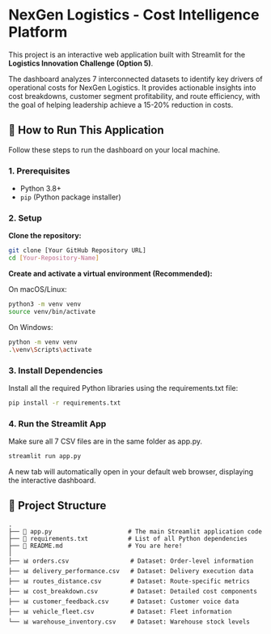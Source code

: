 # NexGen Logistics - Cost Intelligence Platform

This project is an interactive web application built with Streamlit for the **Logistics Innovation Challenge (Option 5)**.

The dashboard analyzes 7 interconnected datasets to identify key drivers of operational costs for NexGen Logistics. It provides actionable insights into cost breakdowns, customer segment profitability, and route efficiency, with the goal of helping leadership achieve a 15-20% reduction in costs.

## 🚀 How to Run This Application

Follow these steps to run the dashboard on your local machine.

### 1. Prerequisites

* Python 3.8+
* `pip` (Python package installer)

### 2. Setup

**Clone the repository:**

```bash
git clone [Your GitHub Repository URL]
cd [Your-Repository-Name]
```

**Create and activate a virtual environment (Recommended):**

On macOS/Linux:

```bash
python3 -m venv venv
source venv/bin/activate
```

On Windows:

```bash
python -m venv venv
.\venv\Scripts\activate
```

### 3. Install Dependencies

Install all the required Python libraries using the requirements.txt file:

```bash
pip install -r requirements.txt
```

### 4. Run the Streamlit App

Make sure all 7 CSV files are in the same folder as app.py.

```bash
streamlit run app.py
```

A new tab will automatically open in your default web browser, displaying the interactive dashboard.

## 📁 Project Structure

```
.
├── 📄 app.py                     # The main Streamlit application code
├── 📄 requirements.txt           # List of all Python dependencies
├── 📄 README.md                  # You are here!
│
├── 📊 orders.csv                 # Dataset: Order-level information
├── 📊 delivery_performance.csv   # Dataset: Delivery execution data
├── 📊 routes_distance.csv        # Dataset: Route-specific metrics
├── 📊 cost_breakdown.csv         # Dataset: Detailed cost components
├── 📊 customer_feedback.csv      # Dataset: Customer voice data
├── 📊 vehicle_fleet.csv          # Dataset: Fleet information
└── 📊 warehouse_inventory.csv    # Dataset: Warehouse stock levels
```
